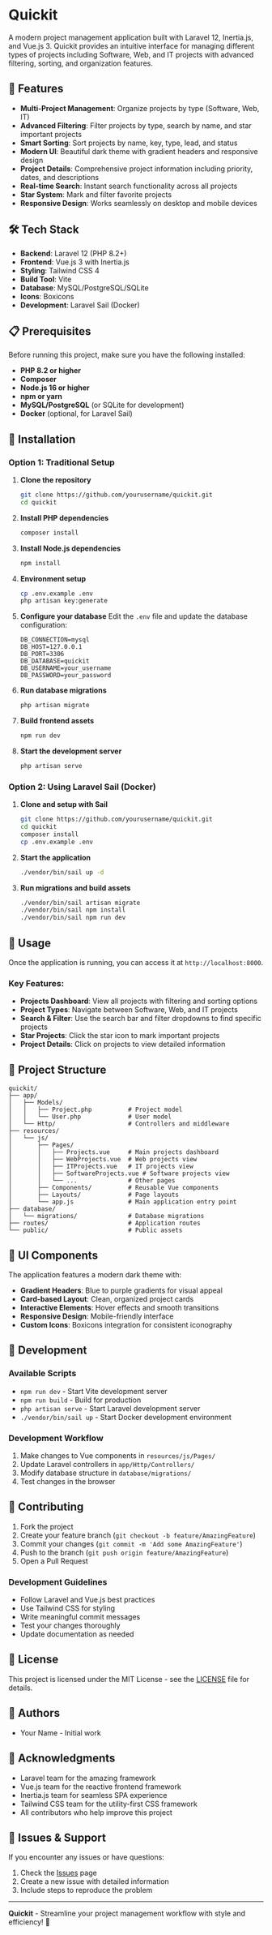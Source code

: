 # Quickit

A modern project management application built with Laravel 12, Inertia.js, and Vue.js 3. Quickit provides an intuitive interface for managing different types of projects including Software, Web, and IT projects with advanced filtering, sorting, and organization features.

## 🚀 Features

- **Multi-Project Management**: Organize projects by type (Software, Web, IT)
- **Advanced Filtering**: Filter projects by type, search by name, and star important projects
- **Smart Sorting**: Sort projects by name, key, type, lead, and status
- **Modern UI**: Beautiful dark theme with gradient headers and responsive design
- **Project Details**: Comprehensive project information including priority, dates, and descriptions
- **Real-time Search**: Instant search functionality across all projects
- **Star System**: Mark and filter favorite projects
- **Responsive Design**: Works seamlessly on desktop and mobile devices

## 🛠️ Tech Stack

- **Backend**: Laravel 12 (PHP 8.2+)
- **Frontend**: Vue.js 3 with Inertia.js
- **Styling**: Tailwind CSS 4
- **Build Tool**: Vite
- **Database**: MySQL/PostgreSQL/SQLite
- **Icons**: Boxicons
- **Development**: Laravel Sail (Docker)

## 📋 Prerequisites

Before running this project, make sure you have the following installed:

- **PHP 8.2 or higher**
- **Composer**
- **Node.js 16 or higher**
- **npm or yarn**
- **MySQL/PostgreSQL** (or SQLite for development)
- **Docker** (optional, for Laravel Sail)

## 🔧 Installation

### Option 1: Traditional Setup

1. **Clone the repository**
   ```bash
   git clone https://github.com/yourusername/quickit.git
   cd quickit
   ```

2. **Install PHP dependencies**
   ```bash
   composer install
   ```

3. **Install Node.js dependencies**
   ```bash
   npm install
   ```

4. **Environment setup**
   ```bash
   cp .env.example .env
   php artisan key:generate
   ```

5. **Configure your database**
   Edit the `.env` file and update the database configuration:
   ```env
   DB_CONNECTION=mysql
   DB_HOST=127.0.0.1
   DB_PORT=3306
   DB_DATABASE=quickit
   DB_USERNAME=your_username
   DB_PASSWORD=your_password
   ```

6. **Run database migrations**
   ```bash
   php artisan migrate
   ```

7. **Build frontend assets**
   ```bash
   npm run dev
   ```

8. **Start the development server**
   ```bash
   php artisan serve
   ```

### Option 2: Using Laravel Sail (Docker)

1. **Clone and setup with Sail**
   ```bash
   git clone https://github.com/yourusername/quickit.git
   cd quickit
   composer install
   cp .env.example .env
   ```

2. **Start the application**
   ```bash
   ./vendor/bin/sail up -d
   ```

3. **Run migrations and build assets**
   ```bash
   ./vendor/bin/sail artisan migrate
   ./vendor/bin/sail npm install
   ./vendor/bin/sail npm run dev
   ```

## 🎯 Usage

Once the application is running, you can access it at `http://localhost:8000`.

### Key Features:

- **Projects Dashboard**: View all projects with filtering and sorting options
- **Project Types**: Navigate between Software, Web, and IT projects
- **Search & Filter**: Use the search bar and filter dropdowns to find specific projects
- **Star Projects**: Click the star icon to mark important projects
- **Project Details**: Click on projects to view detailed information

## 📁 Project Structure

```
quickit/
├── app/
│   ├── Models/
│   │   ├── Project.php          # Project model
│   │   └── User.php             # User model
│   └── Http/                    # Controllers and middleware
├── resources/
│   └── js/
│       ├── Pages/
│       │   ├── Projects.vue     # Main projects dashboard
│       │   ├── WebProjects.vue  # Web projects view
│       │   ├── ITProjects.vue   # IT projects view
│       │   ├── SoftwareProjects.vue # Software projects view
│       │   └── ...              # Other pages
│       ├── Components/          # Reusable Vue components
│       ├── Layouts/             # Page layouts
│       └── app.js               # Main application entry point
├── database/
│   └── migrations/              # Database migrations
├── routes/                      # Application routes
└── public/                      # Public assets
```

## 🎨 UI Components

The application features a modern dark theme with:

- **Gradient Headers**: Blue to purple gradients for visual appeal
- **Card-based Layout**: Clean, organized project cards
- **Interactive Elements**: Hover effects and smooth transitions
- **Responsive Design**: Mobile-friendly interface
- **Custom Icons**: Boxicons integration for consistent iconography

## 🔧 Development

### Available Scripts

- `npm run dev` - Start Vite development server
- `npm run build` - Build for production
- `php artisan serve` - Start Laravel development server
- `./vendor/bin/sail up` - Start Docker development environment

### Development Workflow

1. Make changes to Vue components in `resources/js/Pages/`
2. Update Laravel controllers in `app/Http/Controllers/`
3. Modify database structure in `database/migrations/`
4. Test changes in the browser

## 🤝 Contributing

1. Fork the project
2. Create your feature branch (`git checkout -b feature/AmazingFeature`)
3. Commit your changes (`git commit -m 'Add some AmazingFeature'`)
4. Push to the branch (`git push origin feature/AmazingFeature`)
5. Open a Pull Request

### Development Guidelines

- Follow Laravel and Vue.js best practices
- Use Tailwind CSS for styling
- Write meaningful commit messages
- Test your changes thoroughly
- Update documentation as needed

## 📝 License

This project is licensed under the MIT License - see the [LICENSE](LICENSE) file for details.

## 👥 Authors

- Your Name - Initial work

## 🙏 Acknowledgments

- Laravel team for the amazing framework
- Vue.js team for the reactive frontend framework
- Inertia.js team for seamless SPA experience
- Tailwind CSS team for the utility-first CSS framework
- All contributors who help improve this project

## 🐛 Issues & Support

If you encounter any issues or have questions:

1. Check the [Issues](https://github.com/yourusername/quickit/issues) page
2. Create a new issue with detailed information
3. Include steps to reproduce the problem

---

**Quickit** - Streamline your project management workflow with style and efficiency! 🚀 